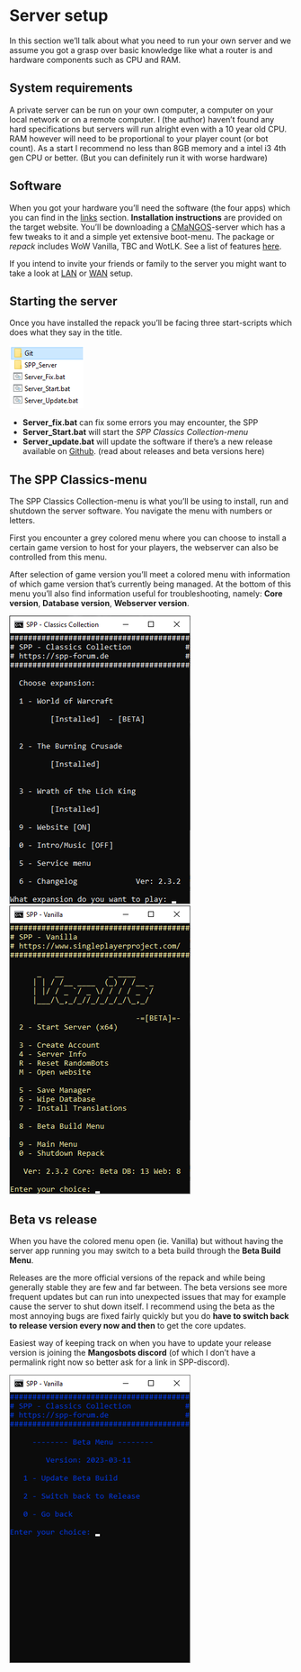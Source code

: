 # Server setup

In this section we’ll talk about what you need to run your own server and we assume you got a grasp over basic knowledge like what a router is and hardware components such as CPU and RAM.

## System requirements

A private server can be run on your own computer, a computer on your local network or on a remote computer. I (the author) haven’t found any hard specifications but servers will run alright even with a 10 year old CPU. RAM however will need to be proportional to your player count (or bot count). As a start I recommend no less than 8GB memory and a intel i3 4th gen CPU or better. (But you can definitely run it with worse hardware)

## Software

When you got your hardware you’ll need the software (the four apps) which you can find in the [links](../_pages/Links) section. **Installation instructions** are provided on the target website. You’ll be downloading a [CMaNGOS](https://cmangos.net/)-server which has a few tweaks to it and a simple yet extensive boot-menu. The package or *repack* includes WoW Vanilla, TBC and WotLK. See a list of features [here](https://singleplayerproject.com/viewtopic.php?f=4&t=373).

If you intend to invite your friends or family to the server you might want to take a look at [LAN](../_pages/Setup2) or [WAN](../_pages/Setup3) setup.

## Starting the server

Once you have installed the repack you’ll be facing three start-scripts which does what they say in the title.

![](../_media/820befcb08632edfda4211577a904ade.png)

-   **Server_fix.bat** can fix some errors you may encounter, the SPP
-   **Server_Start.bat** will start the *SPP Classics Collection-menu*
-   **Server_update.bat** will update the software if there’s a new release available on [Github](https://github.com/celguar/spp-classics-cmangos/releases). (read about releases and beta versions here)

## The SPP Classics-menu

The SPP Classics Collection-menu is what you’ll be using to install, run and shutdown the server software. You navigate the menu with numbers or letters.

First you encounter a grey colored menu where you can choose to install a certain game version to host for your players, the webserver can also be controlled from this menu.

After selection of game version you’ll meet a colored menu with information of which game version that’s currently being managed. At the bottom of this menu you’ll also find information useful for troubleshooting, namely: **Core version**, **Database version**, **Webserver version**.

![](../_media/045c6f39c7f15eda134ba7d377567c44.png)![](../_media/e9809bbdf451a960c04b8d43ddd409de.png)

## Beta vs release

When you have the colored menu open (ie. Vanilla) but without having the server app running you may switch to a beta build through the **Beta Build Menu**.

Releases are the more official versions of the repack and while being generally stable they are few and far between. The beta versions see more frequent updates but can run into unexpected issues that may for example cause the server to shut down itself. I recommend using the beta as the most annoying bugs are fixed fairly quickly but you do **have to switch back to release version every now and then** to get the core updates.

Easiest way of keeping track on when you have to update your release version is joining the **Mangosbots discord** (of which I don’t have a permalink right now so better ask for a link in SPP-discord).

![](../_media/a0da93389eac7191079e18d3f2a00c87.png)
